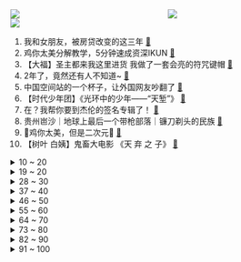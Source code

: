 <div >
	<a style="float:left;width:55%;" href = "https://github.com/anuraghazra/github-readme-stats">
	 <img src = "https://github-readme-stats.vercel.app/api?username=iuuuuuaena&theme=buefy&show_icons=true"/>
	</a>
	<a  style="float:right;width:45%" href = "https://github.com/anuraghazra/github-readme-stats">
	 <img  src="https://github-readme-stats.vercel.app/api/top-langs/?username=anuraghazra&layout=compact"/>
	</a>
	</div>

[![](https://img.shields.io/badge/jxd-@jxdgogogo.xyz-yellowgreen.svg)](https://www.jxdgogogo.xyz)<br>
1. 我和女朋友，被房贷改变的这三年 [:link:](//www.bilibili.com/video/BV1Ca411W7v9) <br>
2. 鸡你太美分解教学，5分钟速成资深IKUN [:link:](//www.bilibili.com/video/BV1oN4y1u723) <br>
3. 【大福】圣主都来我这里进货 我做了一套会亮的符咒键帽 [:link:](//www.bilibili.com/video/BV1d34y1H7Fq) <br>
4. 2年了，竟然还有人不知道~ [:link:](//www.bilibili.com/video/BV14G411x7uU) <br>
5. 中国空间站的一个杯子，让外国网友吵翻了 [:link:](//www.bilibili.com/video/BV1Ba411H7Te) <br>
6. 【时代少年团】《光环中的少年——“天堑”》 [:link:](//www.bilibili.com/video/BV1eT41137my) <br>
7. 在？我帮你要到杰伦的签名专辑了！ [:link:](//www.bilibili.com/video/BV1734y1s7sC) <br>
8. 贵州岜沙｜地球上最后一个带枪部落｜镰刀剃头的民族 [:link:](//www.bilibili.com/video/BV1r3411w7iP) <br>
9. 🐓鸡你太美，但是二次元🐓 [:link:](//www.bilibili.com/video/BV19f4y1f7oj) <br>
10. 【树叶 白姨】鬼畜大电影     《天 弃 之 子》 [:link:](//www.bilibili.com/video/BV1LG411x7zZ) <br>
<details>
<summary>10 ~ 20</summary>

11. ⚡三 摇 嘲 讽⚡ [:link:](//www.bilibili.com/video/BV1pZ4y1e7Kv) <br>
12. 数羊发现少了一只 出门看看去 [:link:](//www.bilibili.com/video/BV1Ba411H7Ft) <br>
13. 【腾格尔X 文明与征服】⚡你 怎 么 睡 得 着⚡ [:link:](//www.bilibili.com/video/BV15S4y1p7jy) <br>
14. “雪糕刺客”？这些天价网红雪糕吃起来究竟怎样？#第六弹！ [:link:](//www.bilibili.com/video/BV1D3411w7w6) <br>
15. 如何把沙子卖给阿拉伯人？【小约翰】 [:link:](//www.bilibili.com/video/BV1Sa411W7fw) <br>
16. 剧本杀玩得最代入的人 [:link:](//www.bilibili.com/video/BV14r4y1M7Tp) <br>
17. 为什么所有专业的学长学姐都在劝退？ [:link:](//www.bilibili.com/video/BV1R94y197ja) <br>
18. 这无缝衔接就离谱！ [:link:](//www.bilibili.com/video/BV1RG411s777) <br>
19. 咦？多 弹 头 导 弹 ！【C4快乐阴人流#30】 [:link:](//www.bilibili.com/video/BV1M94y1R7UJ) <br>
</details>
<details>
<summary>19 ~ 20</summary>

20. 央视记者：这就是二次元吗？【阅片无数Ⅱ 49】 [:link:](//www.bilibili.com/video/BV1sG411x7UF) <br>
21. 《明日方舟》SideStory「绿野幻梦」活动宣传PV [:link:](//www.bilibili.com/video/BV1A34y1p79t) <br>
22. 半个轮胎＋半个轮胎＝一个轮胎 [:link:](//www.bilibili.com/video/BV1HB4y1W7hd) <br>
23. 我为我的奶奶，拍了部“电影” [:link:](//www.bilibili.com/video/BV13Y4y1n76t) <br>
24. 汤姆到底有多少条命?那些汤姆的奇葩死法！ [:link:](//www.bilibili.com/video/BV1dG411s7ta) <br>
25. 【洗脑循环】阿忍的“老大”真是太洗脑啦~(=^･ω･^)ﾉ [:link:](//www.bilibili.com/video/BV1cB4y1W7iE) <br>
26. 今天都不许占我便宜啊！ [:link:](//www.bilibili.com/video/BV1it4y187zS) <br>
27. 对小学生来说可能太幼稚，对大学生来说刚刚好 [:link:](//www.bilibili.com/video/BV1iL4y1w78T) <br>
28. 【为中国军人点赞！】走下赛场，他的手变成了这样…… [:link:](//www.bilibili.com/video/BV1ft4y187XJ) <br>
</details>
<details>
<summary>28 ~ 30</summary>

29. 粉丝们理解理解我，汉堡先停一停，吃腻了。 [:link:](//www.bilibili.com/video/BV1kU4y1Q7N9) <br>
30. 为了当爸爸，这下亏大了 [:link:](//www.bilibili.com/video/BV1194y197SW) <br>
31. 沉浸定格式拼搭乐高梵高，我是尽力了，梵高你自己看看吧 [:link:](//www.bilibili.com/video/BV1tv4y1u7QR) <br>
32. 买了她的毛 我是上当了还是赚了？ [:link:](//www.bilibili.com/video/BV1PS4y1n7tR) <br>
33. “阿姨，我想通了” [:link:](//www.bilibili.com/video/BV1U3411w79k) <br>
34. 百 业 通 才 [:link:](//www.bilibili.com/video/BV1ot4y1b7zQ) <br>
35. 中国人修仙这件事是瞒不住了！ [:link:](//www.bilibili.com/video/BV17Y4y1n7s7) <br>
36. 【俄罗斯街拍P3】回眸一笑击中了我的...心巴 | Semkavkvadrate [:link:](//www.bilibili.com/video/BV1ZB4y1p7M3) <br>
37. 当今社会几大狠人 [:link:](//www.bilibili.com/video/BV1MY411K7dK) <br>
</details>
<details>
<summary>37 ~ 40</summary>

38. 我二舅这次真行，口罩一摘，我心都化了 [:link:](//www.bilibili.com/video/BV1sv4y1u7ye) <br>
39. 当医生看到你的历史记录… [:link:](//www.bilibili.com/video/BV1T94y1R7i8) <br>
40. 猫德学院的老弱病残和宁愿在大奔里哭也不愿在猫德学院笑的大奔 [:link:](//www.bilibili.com/video/BV1jZ4y1e7d5) <br>
41. 《雪糕刺客风云》 [:link:](//www.bilibili.com/video/BV15Y4y1n77R) <br>
42. 只需要三种材料就可以做情窦初开又再开的冰山熔岩，结尾有些话想对b站的笨不溜秋蛋说 [:link:](//www.bilibili.com/video/BV16v4y1u7Nt) <br>
43. 如何成为射击游戏高玩？？ [:link:](//www.bilibili.com/video/BV1fa411W7yi) <br>
44. 洪水来袭，怎么用脸盆漂浮求生？ [:link:](//www.bilibili.com/video/BV15L4y1P71E) <br>
45. ⚡️轻轻扣动处刑的扳机⚡️ [:link:](//www.bilibili.com/video/BV1ar4y1M7QR) <br>
46. 嘎狼 II [:link:](//www.bilibili.com/video/BV1ia411W79g) <br>
</details>
<details>
<summary>46 ~ 50</summary>

47. 再见 谷恒条野 [:link:](//www.bilibili.com/video/BV113411w76W) <br>
48. 再见，我的校园 [:link:](//www.bilibili.com/video/BV1vY4y1n7x2) <br>
49. 【招行特供】用第100支视频说❤️爱你❤️ [:link:](//www.bilibili.com/video/BV1VS4y1p7Ru) <br>
50. 螺旋升天 法力无边！小林家的龙女仆op(>u<)～～ [:link:](//www.bilibili.com/video/BV1Q3411w77c) <br>
51. 【奥特银河格斗3吐槽】从现在开始我将一次不死并且超神！ [:link:](//www.bilibili.com/video/BV1cY411K7Qd) <br>
52. 他们都叫【陈建军】，他们都是英雄烈士！ [:link:](//www.bilibili.com/video/BV1WZ4y1e7ap) <br>
53. “以后”您的容颜会有人记住的 [:link:](//www.bilibili.com/video/BV1eS4y1p7Aj) <br>
54. 【Kidding Me】论文终于写完咯！才发现一击有这么好听的非主打｜又是宿舍编舞的一天 [:link:](//www.bilibili.com/video/BV1Bf4y1f7Hm) <br>
55. 当自己聚会没带上媳妇 [:link:](//www.bilibili.com/video/BV1br4y1g7UF) <br>
</details>
<details>
<summary>55 ~ 60</summary>

56. 雪莲雪糕，爱你孤身走暗巷，爱你不贵的模样。 [:link:](//www.bilibili.com/video/BV16a411W7cf) <br>
57. “活了一天，重复365遍” [:link:](//www.bilibili.com/video/BV15Y411K79e) <br>
58. 婚姻第一次出现分歧 [:link:](//www.bilibili.com/video/BV1RN4y1u7Zh) <br>
59. 没想到物理老师也…情der初开！ [:link:](//www.bilibili.com/video/BV1ML4y1w7Zx) <br>
60. 她是遇难的我，我是幸存的她 [:link:](//www.bilibili.com/video/BV13S4y1n7hV) <br>
61. 是个男孩斤六两 [:link:](//www.bilibili.com/video/BV1EZ4y1e7SC) <br>
62. 滴胶整个绝活，完美复刻夏日锦鲤水扇～ [:link:](//www.bilibili.com/video/BV1sY411K77f) <br>
63. 不点赞的，小心穿山甲扎你帽子 [:link:](//www.bilibili.com/video/BV17v4y1u7wZ) <br>
64. 这训练条件，国足看了都羡慕 [:link:](//www.bilibili.com/video/BV1JL4y1P7AJ) <br>
</details>
<details>
<summary>64 ~ 70</summary>

65. 玫瑰花被摘了 你要怪摘花的人 而不是怪花开的艳 [:link:](//www.bilibili.com/video/BV14L4y1w7S2) <br>
66. 不要被苹果限制了你的想象力 [:link:](//www.bilibili.com/video/BV1St4y187MT) <br>
67. 踢出了打羽毛球的感觉，我打羽毛球也没这酷，为自己加油！！！ [:link:](//www.bilibili.com/video/BV1994y197MJ) <br>
68. 《狗 头 吧 主》 [:link:](//www.bilibili.com/video/BV1BU4y1Q7ic) <br>
69. 再也不怕没零食吃了 [:link:](//www.bilibili.com/video/BV1VB4y1W7gP) <br>
70. 真正的告别，总是悄无声息；看着师姐离开时坚决的背影，我意识到戏院即将发生翻天覆地的变化… [:link:](//www.bilibili.com/video/BV1j34y1s7ht) <br>
71. 整活！花一万块24小时内随意暂停女友！在b站直播给她画脸？在她打王者时喊暂停… [:link:](//www.bilibili.com/video/BV1Da411W7Ef) <br>
72. 《狗头吧卧底出来的创世神狗！》 [:link:](//www.bilibili.com/video/BV17S4y1p7Dh) <br>
73. 鹦鹉得了抑郁症，治好后彻底放飞自我。 [:link:](//www.bilibili.com/video/BV1MT41137cQ) <br>
</details>
<details>
<summary>73 ~ 80</summary>

74. 大狼狼才不要打针 [:link:](//www.bilibili.com/video/BV1XB4y1p7zR) <br>
75. 如何用【免费】资源，一站式解锁高质量大学生活！ [:link:](//www.bilibili.com/video/BV1D94y1979X) <br>
76. 流浪猫的花名册 [:link:](//www.bilibili.com/video/BV1C3411u7V5) <br>
77. 【纸嫁衣4红丝缠】红丝缠绕，情字难解——官方预告片 [:link:](//www.bilibili.com/video/BV1wL4y1w7BE) <br>
78. 是谁我不说系列来啦！ [:link:](//www.bilibili.com/video/BV1Df4y1o7cD) <br>
79. 〖误解向〗如果领养的女儿是小埋 [:link:](//www.bilibili.com/video/BV19S4y1H7Mg) <br>
80. 【花小烙】为什么感冒的时候鼻涕会变多最后还会变黄？ [:link:](//www.bilibili.com/video/BV1Q94y197TJ) <br>
81. 给一些要去读大专的同学一些建议…… [:link:](//www.bilibili.com/video/BV1TB4y1B7Ei) <br>
82. 浅浅展示一下我的特殊能力……【轻微恐怖，慎点】 [:link:](//www.bilibili.com/video/BV1mY4y1n7w4) <br>
</details>
<details>
<summary>82 ~ 90</summary>

83. 池塘缸：不插电养小鱼 [:link:](//www.bilibili.com/video/BV1u94y1R788) <br>
84. 永琪与山城小栗旬的复仇日记 [:link:](//www.bilibili.com/video/BV14Z4y1e79X) <br>
85. 😓高中生up被粉丝叫阿姨！是我长得着急了吗？ [:link:](//www.bilibili.com/video/BV1jY411K7eh) <br>
86. 细读经典：36年前的华语电影已达到过如此高度 [:link:](//www.bilibili.com/video/BV19r4y1g76L) <br>
87. 当男生玩游戏发飙时！ [:link:](//www.bilibili.com/video/BV1B3411w7fp) <br>
88. 900块神机，百帧吃鸡，畅玩永劫，80帧地平线5，有些许经验垃圾佬可抄！ [:link:](//www.bilibili.com/video/BV12Z4y1e7LQ) <br>
89. 大作来袭！黑马回归！十多部国创新番嗨翻整个暑假！2022国创Q3导视【国动荟萃】 [:link:](//www.bilibili.com/video/BV1JS4y1p7tk) <br>
90. 瘦到病态，照这么吃你骨头都不剩！ [:link:](//www.bilibili.com/video/BV1xW4y1z7hu) <br>
91. 成都出现局部降雨天气 网友：这局部得过于彻底了 [:link:](//www.bilibili.com/video/BV1RN4y1u7SV) <br>
</details>
<details>
<summary>91 ~ 100</summary>

92. 她的脑子转的真的好快！！#金靖 [:link:](//www.bilibili.com/video/BV1HY4y1n7rq) <br>
93. 几毛钱自制超好用露营油壶！！ [:link:](//www.bilibili.com/video/BV1EZ4y1e7eU) <br>
94. 已经开始期待婚纱照了！ [:link:](//www.bilibili.com/video/BV1B3411w7eL) <br>
95. 你让我拿什么理智？ [:link:](//www.bilibili.com/video/BV11Z4y1e7VT) <br>
96. 体态大师：肋骨突出、骨盆前倾、颈椎反弓、肩膀内扣，你想象不到的根本原因 [:link:](//www.bilibili.com/video/BV1aY4y1n7Re) <br>
97. 我跟着边境民警一起体验了他们的生活！有笑也有泪！ [:link:](//www.bilibili.com/video/BV17B4y1B7ZG) <br>
98. 狗 子 偷 嘎 事 件 [:link:](//www.bilibili.com/video/BV1qG411s7vm) <br>
99. 星星点灯 来点灯～ [:link:](//www.bilibili.com/video/BV1oU4y1Q71b) <br>
100. 林小北云顶之弈：新版本成型最强，后期大爹金鳞刺客T1金龙刺！云顶S7金铲铲之战上分套路阵容教学！巨龙之境！金铲铲巨龙之巢！【106期】 [:link:](//www.bilibili.com/video/BV1av4y1u7x5) <br>
</details>
